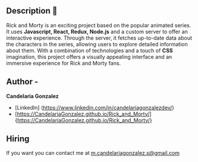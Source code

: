 ## Description 🍁

  Rick and Morty is an exciting project based on the popular animated series. It uses **Javascript, React, Redux, Node.js** and a custom server to offer an interactive experience. Through the server, it fetches up-to-date data about the characters in the series, allowing users to explore detailed information about them. With a combination of technologies and a touch of **CSS** imagination, this project offers a visually appealing interface and an immersive experience for Rick and Morty fans.


## Author -
**Candelaria Gonzalez**

* [LinkedIn] (https://www.linkedin.com/in/candelariagonzalezdev/)
* [https://CandelariaGonzalez.github.io/Rick_and_Morty/] {https://CandelariaGonzalez.github.io/Rick_and_Morty/}

## Hiring
If you want you can contact me at m.candelariagonzalez.s@gmail.com
